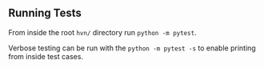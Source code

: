 ## Running Tests
From inside the root `hvn/` directory run `python -m pytest`.

Verbose testing can be run with the `python -m pytest -s` to enable printing from inside test cases.
